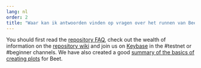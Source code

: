 ```yaml
---
lang: nl
order: 2
title: "Waar kan ik antwoorden vinden op vragen over het runnen van Beet?"
---
```


You should first read the [repository FAQ](https://github.com/Beet-Network/beet-blockchain/wiki/FAQ), check out the wealth of information on the [repository wiki](https://github.com/Beet-Network/beet-blockchain/wiki/) and  join us on [Keybase](https://keybase.io/team/beet_network.public) in the #testnet or #beginner channels. We have also created a good [summary of the basics of creating plots](https://www.beetnetwork.org/2021/02/22/plotting-basics.html) for Beet.
